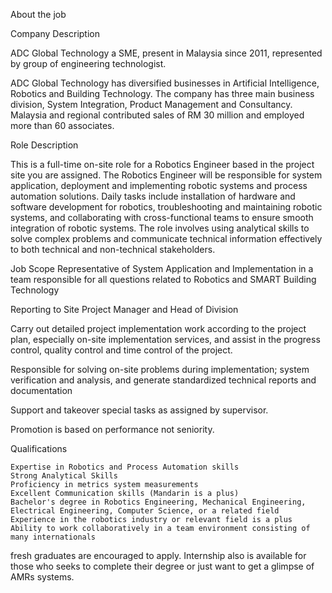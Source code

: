 About the job

Company Description
 
ADC Global Technology a SME, present in Malaysia since 2011, represented by group of engineering technologist.

ADC Global Technology has diversified businesses in Artificial Intelligence, Robotics and Building Technology. The company has three main business division, System Integration, Product Management and Consultancy. Malaysia and regional contributed sales of RM 30 million and employed more than 60 associates.

 Role Description
 
This is a full-time on-site role for a Robotics Engineer based in the project site you are assigned. The Robotics Engineer will be responsible for system application, deployment and implementing robotic systems and process automation solutions. Daily tasks include installation of hardware and software development for robotics, troubleshooting and maintaining robotic systems, and collaborating with cross-functional teams to ensure smooth integration of robotic systems. The role involves using analytical skills to solve complex problems and communicate technical information effectively to both technical and non-technical stakeholders.

Job Scope
Representative of System Application and Implementation in a team responsible for all questions related to Robotics and SMART Building Technology

Reporting to Site Project Manager and Head of Division

Carry out detailed project implementation work according to the project plan, especially on-site implementation services, and assist in the progress control, quality control and time control of the project.

Responsible for solving on-site problems during implementation; system verification and analysis, and generate standardized technical reports and documentation 

Support and takeover special tasks as assigned by supervisor.

Promotion is based on performance not seniority.

 Qualifications
 

    Expertise in Robotics and Process Automation skills
    Strong Analytical Skills
    Proficiency in metrics system measurements 
    Excellent Communication skills (Mandarin is a plus)
    Bachelor's degree in Robotics Engineering, Mechanical Engineering, Electrical Engineering, Computer Science, or a related field
    Experience in the robotics industry or relevant field is a plus
    Ability to work collaboratively in a team environment consisting of many internationals

fresh graduates are encouraged to apply. Internship also is available for those who seeks to complete their degree or just want to get a glimpse of AMRs systems.
